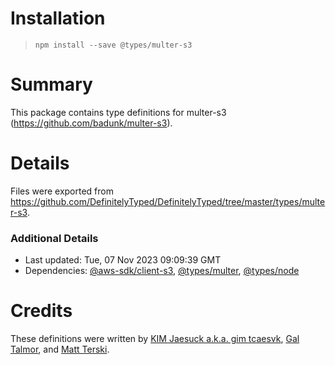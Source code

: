 # Installation
> `npm install --save @types/multer-s3`

# Summary
This package contains type definitions for multer-s3 (https://github.com/badunk/multer-s3).

# Details
Files were exported from https://github.com/DefinitelyTyped/DefinitelyTyped/tree/master/types/multer-s3.

### Additional Details
 * Last updated: Tue, 07 Nov 2023 09:09:39 GMT
 * Dependencies: [@aws-sdk/client-s3](https://npmjs.com/package/@aws-sdk/client-s3), [@types/multer](https://npmjs.com/package/@types/multer), [@types/node](https://npmjs.com/package/@types/node)

# Credits
These definitions were written by [KIM Jaesuck a.k.a. gim tcaesvk](https://github.com/tcaesvk), [Gal Talmor](https://github.com/galtalmor), and [Matt Terski](https://github.com/terski).
